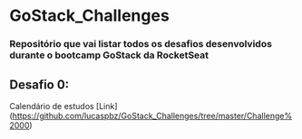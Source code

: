 # GoStack_Challenges

### Repositório que vai listar todos os desafios desenvolvidos durante o bootcamp GoStack da RocketSeat

## Desafio 0:
Calendário de estudos
[Link] (https://github.com/lucaspbz/GoStack_Challenges/tree/master/Challenge%2000)

